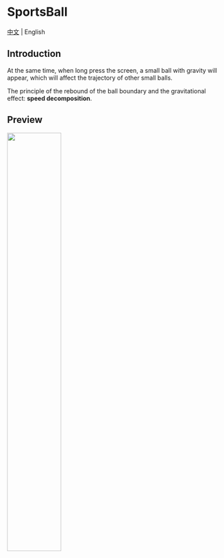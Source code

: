 # SportsBall

[中文](README.md) | English

## Introduction

At the same time, when long press the screen, a small ball with gravity
will appear, which will affect the trajectory of other small balls.

The principle of the rebound of the ball boundary and the gravitational
effect: **speed decomposition**.


## Preview

<img src="doc/video.gif " width="50%">

